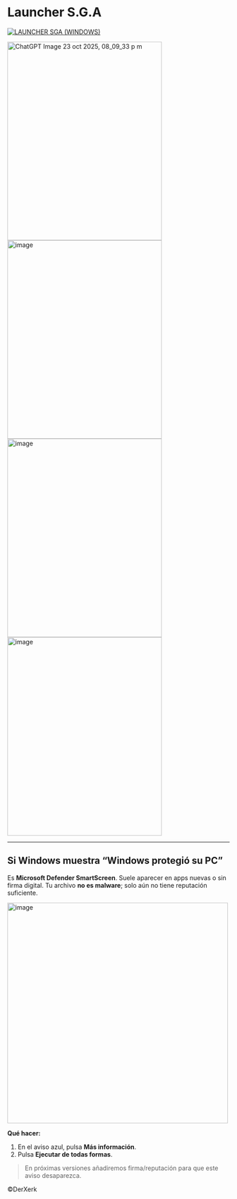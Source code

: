 # Launcher S.G.A
[![LAUNCHER SGA (WINDOWS)](https://img.shields.io/badge/LAUNCHER%20SGA%20(Windows)-Descargar-2ea043?style=for-the-badge&logo=windows)](https://github.com/DerXerke/Launcher-S.G.A/releases/download/A/Launcher.S.G.A.Setup.exe) 


<img width="350" height="450" alt="ChatGPT Image 23 oct 2025, 08_09_33 p m" src="https://github.com/user-attachments/assets/27d38064-ea8f-4f07-98ae-292c69444349" />
         <img width="350" height="450" alt="image" src="https://github.com/user-attachments/assets/1476f5b0-3eee-4eac-b182-da897527b0f3" />   <img width="350" height="450" alt="image" src="https://github.com/user-attachments/assets/a4fc05a5-614d-4cfa-829e-fb155b4bfa94" />
  <img width="350" height="450" alt="image" src="https://github.com/user-attachments/assets/ce957155-3d0d-4bf4-8a3b-a0fde8a5e19c" />




---

## Si Windows muestra “Windows protegió su PC”
Es **Microsoft Defender SmartScreen**. Suele aparecer en apps nuevas o sin firma digital.
Tu archivo **no es malware**; solo aún no tiene reputación suficiente.

<img width="500" height="500" alt="image" src="https://github.com/user-attachments/assets/4d917688-9118-41a9-96e4-d6e3345339f9" />


**Qué hacer:**
1. En el aviso azul, pulsa **Más información**.  
2. Pulsa **Ejecutar de todas formas**.

> En próximas versiones añadiremos firma/reputación para que este aviso desaparezca.


©DerXerk
